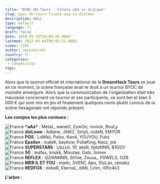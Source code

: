 ```yaml
---
title: "BYOC DH Tours : Finale aAa vs dizLown"
slug: byoc-dh-tours-finale-aaa-vs-dizlown
description: NULL
type: default
language: fr
draft: false
date: 2018-05-20T16:09:56.000Z
lastmod: 2022-05-04T08:03:52.000Z
views: 2101
author: neLendirekt
country: fr
categories:
 - Compétition
tags:
---
```

Alors que le tournoi officiel et international de la **DreamHack Tours** se joue en ce moment, la scène française avait le droit à un tournoi BYOC de moindre envergure. Alors que la communication de l'organisation était très mauvaise concernant ce tournoi et ses participants, ce sont bel et bien 5 000 € qui sont mis en jeu et finalement quelques noms plutôt connus de la scène hexagonale ont répondu présent.

**Les compos les plus connues :**

![France](/images/countries/fr.svg)⁠ **\*aAa\*** : MetaL, waneG, ZywOo, nonick, BouLy  
![France](/images/countries/fr.svg)⁠ **dizLown** : Adlane, JiNKZ, Smyli, rodeN, EMYOR  
![France](/images/countries/fr.svg)⁠ **PGS** : LoWkii, Polox, Kan4, YOUYOU, Fuks  
![France](/images/countries/fr.svg)⁠ **Epsilon** : maleK, beyAzw, PoliaKing, Keoz, jok  
![France](/images/countries/fr.svg)⁠ **SUPERSTARS** : Uzzziii, Sf, akeR, liptoNNN, B1GGY  
![France](/images/countries/fr.svg)⁠ **50** : wallax, knukk, Misutaa, Gats, Sonex  
![France](/images/countries/fr.svg)⁠ **REFLEX** : QZIANNNN, Sh1ne, Zeusa,, P0WELS, GZB  
![France](/images/countries/fr.svg)⁠ **MER IL ET FOU** : madc, SVEN1, Apo, StyLax, remakz  
![France](/images/countries/fr.svg)⁠ **REDFOX** : dobeR, EternaL, dAN, Lirim, r0flc4k3

**L'arbre :**
